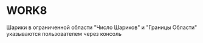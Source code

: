 # WORK8

  Шарики в ограниченной области 
  "Число Шариков" и "Границы Области" указываются пользователем через консоль
